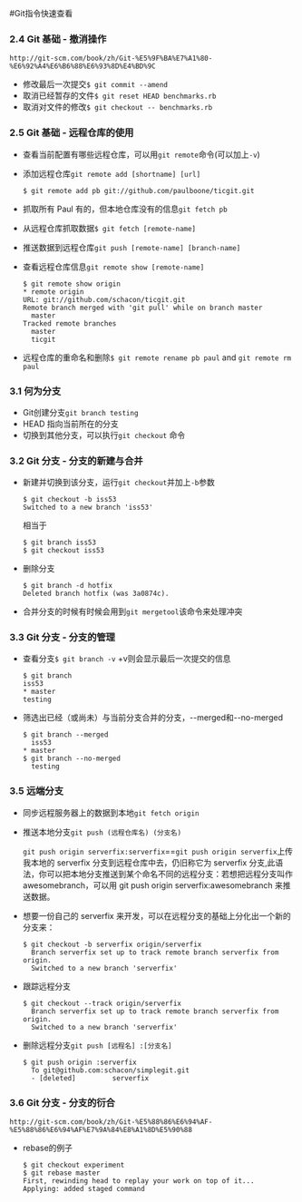 #Git指令快速查看

### 2.4 Git 基础 - 撤消操作

```http://git-scm.com/book/zh/Git-%E5%9F%BA%E7%A1%80-%E6%92%A4%E6%B6%88%E6%93%8D%E4%BD%9C```

* 修改最后一次提交```$ git commit --amend```
* 取消已经暂存的文件```$ git reset HEAD benchmarks.rb```
* 取消对文件的修改```$ git checkout -- benchmarks.rb```

### 2.5 Git 基础 - 远程仓库的使用
* 查看当前配置有哪些远程仓库，可以用```git remote```命令(可以加上```-v```)
* 添加远程仓库```git remote add [shortname] [url]```

  ```$ git remote add pb git://github.com/paulboone/ticgit.git```
  
* 抓取所有 Paul 有的，但本地仓库没有的信息```git fetch pb```
* 从远程仓库抓取数据```$ git fetch [remote-name]```
* 推送数据到远程仓库```git push [remote-name] [branch-name]```
* 查看远程仓库信息```git remote show [remote-name]```

  ```
  $ git remote show origin
  * remote origin
  URL: git://github.com/schacon/ticgit.git
  Remote branch merged with 'git pull' while on branch master
    master
  Tracked remote branches
    master
    ticgit
    ```
* 远程仓库的重命名和删除```$ git remote rename pb paul``` and ```git remote rm paul```


### 3.1 何为分支

* Git创建分支```git branch testing```
* HEAD 指向当前所在的分支
* 切换到其他分支，可以执行```git checkout``` 命令

### 3.2 Git 分支 - 分支的新建与合并
* 新建并切换到该分支，运行```git checkout```并加上```-b```参数

	```
	$ git checkout -b iss53
	Switched to a new branch 'iss53'

	```
	
	相当于
	
	```
	$ git branch iss53
	$ git checkout iss53
	```
* 删除分支

	```
    $ git branch -d hotfix
	Deleted branch hotfix (was 3a0874c).
	```
* 合并分支的时候有时候会用到```git mergetool```该命令来处理冲突

### 3.3 Git 分支 - 分支的管理
* 查看分支```$ git branch -v``` +v则会显示最后一次提交的信息

	```
	$ git branch
  	iss53
	* master
  	testing
  	```
* 筛选出已经（或尚未）与当前分支合并的分支，--merged和--no-merged
   
	```
	$ git branch --merged
	  iss53
	* master
	$ git branch --no-merged
	  testing
	```
	
### 3.5 远端分支	

* 同步远程服务器上的数据到本地```git fetch origin```
* 推送本地分支```git push (远程仓库名) (分支名)```

  ```git push origin serverfix:serverfix```==```git push origin serverfix```上传我本地的 serverfix 分支到远程仓库中去，仍旧称它为 serverfix 分支,此语法，你可以把本地分支推送到某个命名不同的远程分支：若想把远程分支叫作 awesomebranch，可以用 git push origin serverfix:awesomebranch 来推送数据。
  
* 想要一份自己的 serverfix 来开发，可以在远程分支的基础上分化出一个新的分支来：
  
	```
	$ git checkout -b serverfix origin/serverfix
	  Branch serverfix set up to track remote branch serverfix from origin.
	  Switched to a new branch 'serverfix'
	```
	
* 跟踪远程分支

	```
	$ git checkout --track origin/serverfix
	  Branch serverfix set up to track remote branch serverfix from origin.
	  Switched to a new branch 'serverfix'
	```	
	
* 删除远程分支```git push [远程名] :[分支名]```

	```
	$ git push origin :serverfix
	  To git@github.com:schacon/simplegit.git
	  - [deleted]         serverfix
 	```

### 3.6 Git 分支 - 分支的衍合

```http://git-scm.com/book/zh/Git-%E5%88%86%E6%94%AF-%E5%88%86%E6%94%AF%E7%9A%84%E8%A1%8D%E5%90%88```

* rebase的例子

	```
	$ git checkout experiment
	$ git rebase master
	First, rewinding head to replay your work on top of it...
	Applying: added staged command
	```
	
	

  